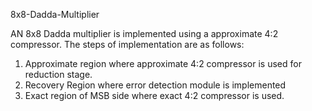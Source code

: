 8x8-Dadda-Multiplier

AN 8x8 Dadda multiplier is implemented using a approximate 4:2 compressor. The steps of implementation are as follows:
1. Approximate region where approximate 4:2 compressor is used for reduction stage.
2. Recovery Region where error detection module is implemented 
3. Exact region of MSB side where exact 4:2 compressor is used.
